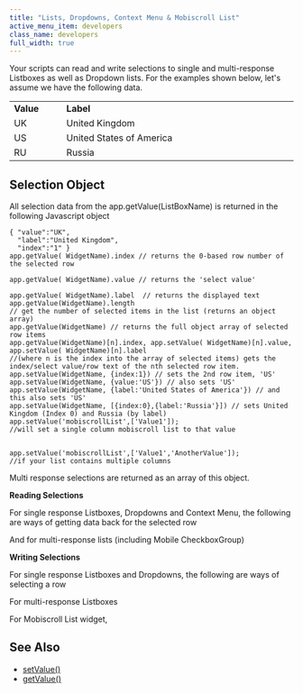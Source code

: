 ```yaml
---
title: "Lists, Dropdowns, Context Menu & Mobiscroll List"
active_menu_item: developers
class_name: developers
full_width: true
---
```



Your scripts can read and write selections to single and multi-response Listboxes as well as Dropdown lists. For the examples shown below, let's assume we have the following data.

<table>
<tr>
<td width="58">
  <strong>Value</strong>

</td>
<td width="24">
</td>
<td width="798">
  <strong>Label</strong>

</td>
</tr>
<tr>
<td width="58">
UK

</td>
<td width="24">
</td>
<td width="798">
United Kingdom

</td>
</tr>
<tr>
<td width="58">
US

</td>
<td width="24">
</td>
<td width="798">
United States of America

</td>
</tr>
<tr>
<td width="58">
RU

</td>
<td width="24">
</td>
<td width="798">
Russia

</td>
</tr>
</table>

## Selection Object

All selection data from the app.getValue(ListBoxName) is returned in the following Javascript object

    { "value":"UK",
      "label":"United Kingdom",
      "index":"1" }
    app.getValue( WidgetName).index // returns the 0-based row number of the selected row
     
    app.getValue( WidgetName).value // returns the 'select value'
     
    app.getValue( WidgetName).label  // returns the displayed text
    app.getValue(WidgetName).length 
    // get the number of selected items in the list (returns an object array)
    app.getValue(WidgetName) // returns the full object array of selected row items
    app.getValue(WidgetName)[n].index, app.setValue( WidgetName)[n].value, app.setValue( WidgetName)[n].label 
    //(where n is the index into the array of selected items) gets the index/select value/row text of the nth selected row item.
    app.setValue(WidgetName, {index:1}) // sets the 2nd row item, 'US'
    app.setValue(WidgetName, {value:'US'}) // also sets 'US'
    app.setValue(WidgetName, {label:'United States of America'}) // and this also sets 'US'
    app.setValue(WidgetName, [{index:0},{label:'Russia'}]) // sets United Kingdom (Index 0) and Russia (by label)
    app.setValue('mobiscrollList',['Value1']);  
    //will set a single column mobiscroll list to that value 
     
     
    app.setValue('mobiscrollList',['Value1','AnotherValue']); 
    //if your list contains multiple columns
   

Multi response selections are returned as an array of this object.

**Reading Selections**

For single response Listboxes, Dropdowns and Context Menu, the following are ways of getting data back for the selected row

And for multi-response lists (including Mobile CheckboxGroup)

**Writing Selections**

For single response Listboxes and Dropdowns, the following are ways of selecting a row

For multi-response Listboxes

For Mobiscroll List widget,

## See Also

 - [setValue()](/developers/documentation/scripting-apis/client-api/widget-data-state-manipulation/refsetvalue)
 - [getValue()](/developers/documentation/scripting-apis/client-api/widget-data-state-manipulation/refgetvalue)


